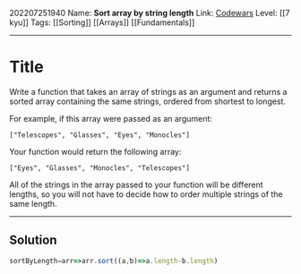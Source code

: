 202207251940
Name: **Sort array by string length**
Link: [Codewars](https://www.codewars.com/kata/57ea5b0b75ae11d1e800006c)
Level:  [[7 kyu]]
Tags: [[Sorting]] [[Arrays]] [[Fundamentals]]

---

# Title

Write a function that takes an array of strings as an argument and returns a sorted array containing the same strings, ordered from shortest to longest.

For example, if this array were passed as an argument:

`["Telescopes", "Glasses", "Eyes", "Monocles"]`

Your function would return the following array:

`["Eyes", "Glasses", "Monocles", "Telescopes"]`

All of the strings in the array passed to your function will be different lengths, so you will not have to decide how to order multiple strings of the same length.

---

## Solution

``` javascript
sortByLength=arr=>arr.sort((a,b)=>a.length-b.length)
```